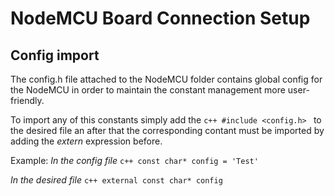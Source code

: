 # NodeMCU Board Connection Setup

## Config import
The config.h file attached to the NodeMCU folder contains global config for the NodeMCU in order to maintain the constant management more user-friendly.

To import any of this constants simply add the
``c++
#include <config.h>
``
to the desired file an after that the corresponding contant must be imported by adding the *extern* expression before.

Example:
*In the config file*
``c++
const char* config = 'Test'
``

*In the desired file*
``c++
external const char* config
``